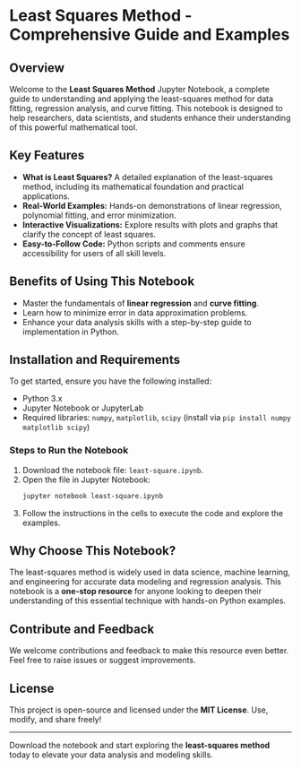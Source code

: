 
# Least Squares Method - Comprehensive Guide and Examples

## Overview

Welcome to the **Least Squares Method** Jupyter Notebook, a complete guide to understanding and applying the least-squares method for data fitting, regression analysis, and curve fitting. This notebook is designed to help researchers, data scientists, and students enhance their understanding of this powerful mathematical tool.

## Key Features

- **What is Least Squares?** A detailed explanation of the least-squares method, including its mathematical foundation and practical applications.
- **Real-World Examples:** Hands-on demonstrations of linear regression, polynomial fitting, and error minimization.
- **Interactive Visualizations:** Explore results with plots and graphs that clarify the concept of least squares.
- **Easy-to-Follow Code:** Python scripts and comments ensure accessibility for users of all skill levels.

## Benefits of Using This Notebook

- Master the fundamentals of **linear regression** and **curve fitting**.
- Learn how to minimize error in data approximation problems.
- Enhance your data analysis skills with a step-by-step guide to implementation in Python.

## Installation and Requirements

To get started, ensure you have the following installed:

- Python 3.x
- Jupyter Notebook or JupyterLab
- Required libraries: `numpy`, `matplotlib`, `scipy` (install via `pip install numpy matplotlib scipy`)

### Steps to Run the Notebook

1. Download the notebook file: `least-square.ipynb`.
2. Open the file in Jupyter Notebook:
   ```bash
   jupyter notebook least-square.ipynb
   ```
3. Follow the instructions in the cells to execute the code and explore the examples.

## Why Choose This Notebook?

The least-squares method is widely used in data science, machine learning, and engineering for accurate data modeling and regression analysis. This notebook is a **one-stop resource** for anyone looking to deepen their understanding of this essential technique with hands-on Python examples.

## Contribute and Feedback

We welcome contributions and feedback to make this resource even better. Feel free to raise issues or suggest improvements.

## License

This project is open-source and licensed under the **MIT License**. Use, modify, and share freely!

--- 

Download the notebook and start exploring the **least-squares method** today to elevate your data analysis and modeling skills.
